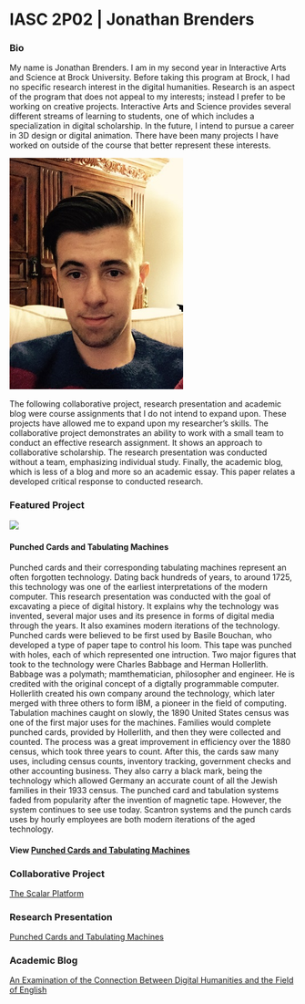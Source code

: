 # IASC 2P02 | Jonathan Brenders

### Bio

   My name is Jonathan Brenders. I am in my second year in Interactive Arts and Science at Brock University. Before taking this program at Brock, I had no specific research interest in the digital humanities. Research is an aspect of the program that does not appeal to my interests; instead I prefer to be working on creative projects. Interactive Arts and Science provides several different streams of learning to students, one of which includes a specialization in digital scholarship. In the future, I intend to pursue a career in 3D design or digital animation. There have been many projects I have worked on outside of the course that better represent these interests. 

![](images/File_000.jpeg)

   The following collaborative project, research presentation and academic blog were course assignments that I do not intend to expand upon. These projects have allowed me to expand upon my researcher’s skills. The collaborative project demonstrates an ability to work with a small team to conduct an effective research assignment. It shows an approach to collaborative scholarship. The research presentation was conducted without a team, emphasizing individual study. Finally, the academic blog, which is less of a blog and more so an academic essay. This paper relates a developed critical response to conducted research.

### Featured Project

![](reveal/images/Ruc.jpg)
#### Punched Cards and Tabulating Machines

Punched cards and their corresponding tabulating machines represent an often forgotten technology. Dating back hundreds of years, to around 1725, this technology was one of the earliest interpretations of the modern computer. This research presentation was conducted with the goal of excavating a piece of digital history. It explains why the technology was invented, several major uses and its presence in forms of digital media through the years. It also examines modern iterations of the technology. Punched cards were believed to be first used by Basile Bouchan, who developed a type of paper tape to control his loom. This tape was punched with holes, each of which represented one intruction. Two major figures that took to the technology were Charles Babbage and Herman Hollerlith. Babbage was a polymath; mamthematician, philosopher and engineer. He is credited with the original concept of a digtally programmable computer. Hollerlith created his own company around the technology, which later merged with three others to form IBM, a pioneer in the field of computing. Tabulation machines caught on slowly, the 1890 United States census was one of the first major uses for the machines. Families would complete punched cards, provided by Hollerlith, and then they were collected and counted. The process was a great improvement in efficiency over the 1880 census, which took three years to count. After this, the cards saw many uses, including census counts, inventory tracking, government checks and other accounting business. They also carry a black mark, being the technology which allowed Germany an accurate count of all the Jewish families in their 1933 census. The punched card and tabulation systems faded from popularity after the invention of magnetic tape. However, the system continues to see use today. Scantron systems and the punch cards uses by hourly employees are both modern iterations of the aged technology.

#### View  [Punched Cards and Tabulating Machines](reveal/index.html)

### Collaborative Project

[The Scalar Platform](Collab.md)

### Research Presentation

[Punched Cards and Tabulating Machines](reveal/index.html)

### Academic Blog

[An Examination of the Connection Between Digital Humanities and the Field of English](blog.md)
